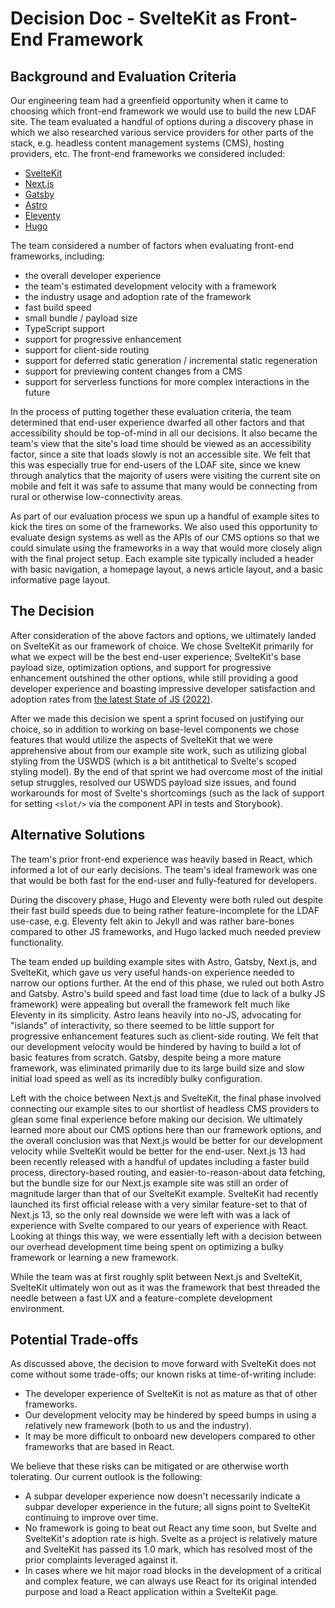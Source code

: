 # Decision Doc - SvelteKit as Front-End Framework

## Background and Evaluation Criteria

Our engineering team had a greenfield opportunity when it came to choosing which front-end framework we would use to build the new LDAF site. The team evaluated a handful of options during a discovery phase in which we also researched various service providers for other parts of the stack, e.g. headless content management systems (CMS), hosting providers, etc. The front-end frameworks we considered included:

- [SvelteKit](https://kit.svelte.dev/)
- [Next.js](https://nextjs.org/)
- [Gatsby](https://www.gatsbyjs.com/)
- [Astro](https://astro.build/)
- [Eleventy](https://www.11ty.dev/)
- [Hugo](https://gohugo.io/)

The team considered a number of factors when evaluating front-end frameworks, including:

- the overall developer experience
- the team's estimated development velocity with a framework
- the industry usage and adoption rate of the framework
- fast build speed
- small bundle / payload size
- TypeScript support
- support for progressive enhancement
- support for client-side routing
- support for deferred static generation / incremental static regeneration
- support for previewing content changes from a CMS
- support for serverless functions for more complex interactions in the future

In the process of putting together these evaluation criteria, the team determined that end-user experience dwarfed all other factors and that accessibility should be top-of-mind in all our decisions. It also became the team's view that the site's load time should be viewed as an accessibility factor, since a site that loads slowly is not an accessible site. We felt that this was especially true for end-users of the LDAF site, since we knew through analytics that the majority of users were visiting the current site on mobile and felt it was safe to assume that many would be connecting from rural or otherwise low-connectivity areas.

As part of our evaluation process we spun up a handful of example sites to kick the tires on some of the frameworks. We also used this opportunity to evaluate design systems as well as the APIs of our CMS options so that we could simulate using the frameworks in a way that would more closely align with the final project setup. Each example site typically included a header with basic navigation, a homepage layout, a news article layout, and a basic informative page layout.

## The Decision

After consideration of the above factors and options, we ultimately landed on SvelteKit as our framework of choice. We chose SvelteKit primarily for what we expect will be the best end-user experience; SvelteKit's base payload size, optimization options, and support for progressive enhancement outshined the other options, while still providing a good developer experience and boasting impressive developer satisfaction and adoption rates from [the latest State of JS (2022)](https://2022.stateofjs.com/en-US/).

After we made this decision we spent a sprint focused on justifying our choice, so in addition to working on base-level components we chose features that would utilize the aspects of SvelteKit that we were apprehensive about from our example site work, such as utilizing global styling from the USWDS (which is a bit antithetical to Svelte's scoped styling model). By the end of that sprint we had overcome most of the initial setup struggles, resolved our USWDS payload size issues, and found workarounds for most of Svelte's shortcomings (such as the lack of support for setting `<slot/>` via the component API in tests and Storybook).

## Alternative Solutions

The team's prior front-end experience was heavily based in React, which informed a lot of our early decisions. The team's ideal framework was one that would be both fast for the end-user and fully-featured for developers.

During the discovery phase, Hugo and Eleventy were both ruled out despite their fast build speeds due to being rather feature-incomplete for the LDAF use-case, e.g. Eleventy felt akin to Jekyll and was rather bare-bones compared to other JS frameworks, and Hugo lacked much needed preview functionality.

The team ended up building example sites with Astro, Gatsby, Next.js, and SvelteKit, which gave us very useful hands-on experience needed to narrow our options further. At the end of this phase, we ruled out both Astro and Gatsby. Astro's build speed and fast load time (due to lack of a bulky JS framework) were appealing but overall the framework felt much like Eleventy in its simplicity. Astro leans heavily into no-JS, advocating for "islands" of interactivity, so there seemed to be little support for progressive enhancement features such as client-side routing. We felt that our development velocity would be hindered by having to build a lot of basic features from scratch. Gatsby, despite being a more mature framework, was eliminated primarily due to its large build size and slow initial load speed as well as its incredibly bulky configuration.

Left with the choice between Next.js and SvelteKit, the final phase involved connecting our example sites to our shortlist of headless CMS providers to glean some final experience before making our decision. We ultimately learned more about our CMS options here than our framework options, and the overall conclusion was that Next.js would be better for our development velocity while SvelteKit would be better for the end-user. Next.js 13 had been recently released with a handful of updates including a faster build process, directory-based routing, and easier-to-reason-about data fetching, but the bundle size for our Next.js example site was still an order of magnitude larger than that of our SvelteKit example. SvelteKit had recently launched its first official release with a very similar feature-set to that of Next.js 13, so the only real downside we were left with was a lack of experience with Svelte compared to our years of experience with React. Looking at things this way, we were essentially left with a decision between our overhead development time being spent on optimizing a bulky framework or learning a new framework.

While the team was at first roughly split between Next.js and SvelteKit, SvelteKit ultimately won out as it was the framework that best threaded the needle between a fast UX and a feature-complete development environment.

## Potential Trade-offs

As discussed above, the decision to move forward with SvelteKit does not come without some trade-offs; our known risks at time-of-writing include:

- The developer experience of SvelteKit is not as mature as that of other frameworks.
- Our development velocity may be hindered by speed bumps in using a relatively new framework (both to us and the industry).
- It may be more difficult to onboard new developers compared to other frameworks that are based in React.

We believe that these risks can be mitigated or are otherwise worth tolerating. Our current outlook is the following:

- A subpar developer experience now doesn't necessarily indicate a subpar developer experience in the future; all signs point to SvelteKit continuing to improve over time.
- No framework is going to beat out React any time soon, but Svelte and SvelteKit's adoption rate is high. Svelte as a project is relatively mature and SvelteKit has passed its 1.0 mark, which has resolved most of the prior complaints leveraged against it.
- In cases where we hit major road blocks in the development of a critical and complex feature, we can always use React for its original intended purpose and load a React application within a SvelteKit page.
